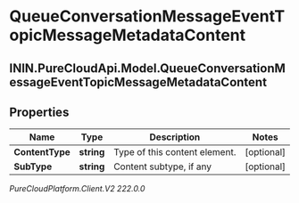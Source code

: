 # QueueConversationMessageEventTopicMessageMetadataContent

## ININ.PureCloudApi.Model.QueueConversationMessageEventTopicMessageMetadataContent

## Properties

|Name | Type | Description | Notes|
|------------ | ------------- | ------------- | -------------|
| **ContentType** | **string** | Type of this content element. | [optional] |
| **SubType** | **string** | Content subtype, if any | [optional] |



_PureCloudPlatform.Client.V2 222.0.0_
